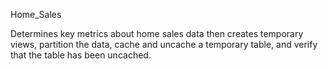 
Home_Sales

Determines key metrics about home sales data then creates temporary views, partition the data, cache and uncache a temporary table, and verify that the table has been uncached.
